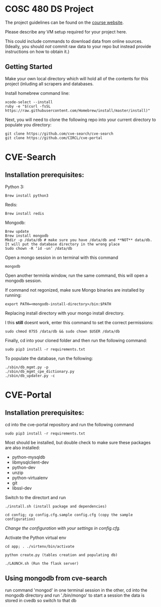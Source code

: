 # COSC 480 DS Project

The project guidelines can be found on the [course website](https://github.com/colgate-cosc480ds/lecture).

Please describe any VM setup required for your project here.

This could include commands to download data from online sources.  (Ideally, you should *not* commit raw data to your repo but instead provide instructions on how to obtain it.)

## Getting Started
Make your own local directory which will hold all of the contents for this project (inluding all scrapers and databases.

Install homebrew command line:

    xcode-select --install
    ruby -e "$(curl -fsSL https://raw.githubusercontent.com/Homebrew/install/master/install)"
    
Next, you will need to clone the following repo into your current directory to populate you directory:

	git clone https://github.com/cve-search/cve-search
	git clone https://github.com/CIRCL/cve-portal
	
# CVE-Search
## Installation prerequisites:

Python 3:

    Brew install python3
    
Redis:

    Brew install redis

Mongodb:

	Brew update
	Brew install mongodb
	Mkdir -p /data/db # make sure you have /data/db and **NOT** data/db. It will put the database directory in the wrong place
	Sudo chown -R ‘id -un’ /data/db
Open a mongo session in on terminal with this command

	mongodb
  
Open another terminla window, run the same command, this will open a mongodb session.

If command not regonized, make sure Mongo binaries are installed by running:

	export PATH=<mongodb-install-directory>/bin:$PATH

Replacing install directory with your mongo install directory.

I this **still** doesnt work, enter this command to set the correct permissions:

	sudo chmod 0755 /data/db && sudo chown $USER /data/db

Finally, cd into your cloned folder and then run the following command:

	sudo pip3 install -r requirements.txt
	
To populate the database, run the following:

 	./sbin/db_mgmt.py -p
	./sbin/db_mgmt_cpe_dictionary.py
	./sbin/db_updater.py -c

# CVE-Portal
## Installation prerequisites:

cd into the cve-portal repository and run the following command
	
	sudo pip3 install -r requirements.txt
Most should be installed, but double check to make sure these packages are also installed:

- python-mysqldb
- libmysqlclient-dev
- python-dev
- unzip
- python-virtualenv
- git
- libssl-dev

Switch to the directort and run

	./install.sh (install package and dependencies)

	cd config; cp config.cfg.sample config.cfg (copy the sample configuration)

*Change the configuration with your settings in config.cfg.*

Activate the Python virtual env 

	cd app; . ./virtenv/bin/activate

	python create.py (tables creation and populating db)

	./LAUNCH.sh (Run the flask server)

## Using mongodb from cve-search
run command 'mongod' in one terminal session
in the other, cd into the mongodb directory and run './bin/mongo' to start a session
the data is stored in cvedb so switch to that db


 


